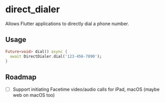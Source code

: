 # direct_dialer

Allows Flutter applications to directly dial a phone number.

## Usage



```dart
Future<void> dial() async {
  await DirectDialer.dial('123-456-7890');
}
```

## Roadmap
- [ ] Support initiating Facetime video/audio calls for iPad, macOS (maybe web on macOS too)